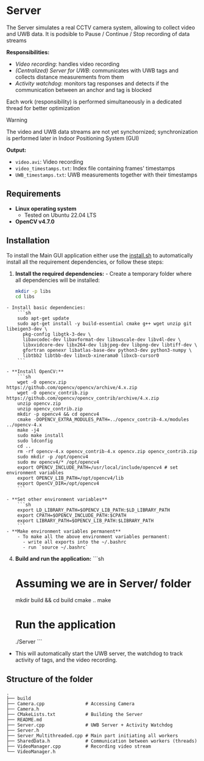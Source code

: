 # Server

The Server simulates a real CCTV camera system, allowing to collect video and UWB data. 
It is podsible to Pause / Continue / Stop recording of data streams

**Responsibilities:**
- *Video recording*: handles video recording
- *(Centralized) Server for UWB*: communicates with UWB tags and collects distance measurements from them
- *Activity watchdog*: monitors tag responses and detects if the communication between an anchor and tag is blocked

Each work (responsibility) is performed simultaneously in a dedicated thread for better optimization

> [!Warning]
> The video and UWB data streams are not yet synchornized; synchronization is performed later in Indoor Positioning System (GUI)

**Output:**
  - `video.avi`: Video recording
  - `video_timestamps.txt`: Index file containing frames' timestamps
  - `UWB_timestamps.txt`: UWB measurements together with their timestamps

## Requirements

- **Linux operating system**
  - Tested on Ubuntu 22.04 LTS
- **OpenCV v4.7.0**

## Installation

  To install the Main GUI application either use the [install.sh](/Implementation/install.sh) to automatically install all the requirement dependencies, or follow these steps:

  1. **Install the required dependencies:**
    - Create a temporary folder where all dependencies will be installed:
        ```sh
        mkdir -p libs
        cd libs
        ```
    - Install basic dependencies:
        ```sh
        sudo apt-get update
        sudo apt-get install -y build-essential cmake g++ wget unzip git libeigen3-dev \
          pkg-config libgtk-3-dev \
          libavcodec-dev libavformat-dev libswscale-dev libv4l-dev \
          libxvidcore-dev libx264-dev libjpeg-dev libpng-dev libtiff-dev \
          gfortran openexr libatlas-base-dev python3-dev python3-numpy \
          libtbb2 libtbb-dev libxcb-xinerama0 libxcb-cursor0
        ```

    - **Install OpenCV:**
        ```sh
        wget -O opencv.zip https://github.com/opencv/opencv/archive/4.x.zip
        wget -O opencv_contrib.zip https://github.com/opencv/opencv_contrib/archive/4.x.zip
        unzip opencv.zip
        unzip opencv_contrib.zip
        mkdir -p opencv4 && cd opencv4
        cmake -DOPENCV_EXTRA_MODULES_PATH=../opencv_contrib-4.x/modules ../opencv-4.x
        make -j4
        sudo make install
        sudo ldconfig
        cd ..
        rm -rf opencv-4.x opencv_contrib-4.x opencv.zip opencv_contrib.zip
        sudo mkdir -p /opt/opencv4
        sudo mv opencv4/* /opt/opencv4
        export OPENCV_INCLUDE_PATH=/usr/local/include/opencv4 # set environment variables
        export OPENCV_LIB_PATH=/opt/opencv4/lib
        export OpenCV_DIR=/opt/opencv4
        ```

    - **Set other environment variables**
        ```sh
        export LD_LIBRARY_PATH=$OPENCV_LIB_PATH:$LD_LIBRARY_PATH
        export CPATH=$OPENCV_INCLUDE_PATH:$CPATH
        export LIBRARY_PATH=$OPENCV_LIB_PATH:$LIBRARY_PATH
        ```
    - **Make environment variables permanent**
        - To make all the above environment variables permanent:
          - write all exports into the ~/.bashrc 
          - run `source ~/.bashrc`

  4. **Build and run the application:**
    ```sh
      # Assuming we are in Server/ folder
      mkdir build && cd build
      cmake ..
      make
      # Run the application
      ./Server
    ```

  - This will automatically start the UWB server, the watchdog to track activity of tags, and the video recording.

## Structure of the folder
```
.
├── build
├── Camera.cpp               # Accessing Camera 
├── Camera.h
├── CMakeLists.txt           # Building the Server
├── README.md
├── Server.cpp               # UWB Server + Activity Watchdog
├── Server.h
├── Server_Multithreaded.cpp # Main part initiating all workers
├── SharedData.h             # Communication between workers (threads)
├── VideoManager.cpp         # Recording video stream
└── VideoManager.h

```